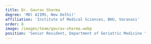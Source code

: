```yaml
---
title: Dr. Gaurav Sharma
degree: 'MD( AIIMS, New Delhi)'
affiliation: 'Institute of Medical Sciences, BHU, Varanasi'
order: 8
image: /images/team/gaurav-sharma.webp
position: 'Senior Resident, Department of Geriatric Medicine '
---
```



